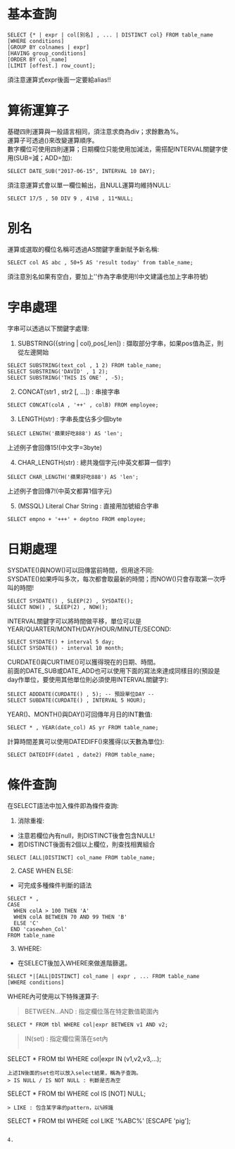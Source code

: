 # 基本查詢
```
SELECT {* | expr | col[別名] , ... | DISTINCT col} FROM table_name
[WHERE conditions]
[GROUP BY colnames | expr]
[HAVING group_conditions]
[ORDER BY col_name]
[LIMIT [offest.] row_count];
```
須注意運算式expr後面一定要給alias!!  

# 算術運算子
基礎四則運算與一般語言相同，須注意求商為div；求餘數為%。  
運算子可透過()來改變運算順序。  
數字欄位可使用四則運算；日期欄位只能使用加減法，需搭配INTERVAL關鍵字使用(SUB=減；ADD=加):  
```
SELECT DATE_SUB("2017-06-15", INTERVAL 10 DAY);
```
須注意運算式會以單一欄位輸出，且NULL運算均維持NULL:  
```
SELECT 17/5 , 50 DIV 9 , 41%8 , 11*NULL;
```

# 別名
運算或選取的欄位名稱可透過AS關鍵字重新賦予新名稱:  
```
SELECT col AS abc , 50+5 AS 'result today' from table_name;
```
須注意別名如果有空白，要加上''作為字串使用!(中文建議也加上字串符號)  

# 字串處理
字串可以透過以下關鍵字處理:  
1. SUBSTRING({string | col},pos[,len]) : 擷取部分字串，如果pos值為正，則從左邊開始
```
SELECT SUBSTRING(text_col , 1 2) FROM table_name;
SELECT SUBSTRING('DAVID' , 1 2);
SELECT SUBSTRING('THIS IS ONE' , -5);

```
2. CONCAT(str1 , str2 [, ...]) : 串接字串
```
SELECT CONCAT(colA , '++' , colB) FROM employee;
```
3. LENGTH(str) : 字串長度佔多少個byte
```
SELECT LENGTH('蘋果好吃888') AS 'len';
```
上述例子會回傳15!(中文字=3byte)

4. CHAR_LENGTH(str) : 總共幾個字元(中英文都算一個字)
```
SELECT CHAR_LENGTH('蘋果好吃888') AS 'len';
```
上述例子會回傳7!(中英文都算1個字元)

5. (MSSQL) Literal Char String : 直接用加號組合字串
```
SELECT empno + '+++' + deptno FROM employee;
```

# 日期處理
SYSDATE()與NOW()可以回傳當前時間，但用途不同:  
SYSDATE()如果呼叫多次，每次都會取最新的時間；而NOW()只會存取第一次呼叫的時間!  
```
SELECT SYSDATE() , SLEEP(2) , SYSDATE();
SELECT NOW() , SLEEP(2) , NOW();
```

INTERVAL關鍵字可以將時間做平移，單位可以是YEAR/QUARTER/MONTH/DAY/HOUR/MINUTE/SECOND:  
```
SELECT SYSDATE() + interval 5 day;
SELECT SYSDATE() - interval 10 month;
```

CURDATE()與CURTIME()可以獲得現在的日期、時間。  
前面的DATE_SUB或DATE_ADD也可以使用下面的寫法來達成同樣目的(預設是day作單位，要使用其他單位則必須使用INTERVAL關鍵字):  
```
SELECT ADDDATE(CURDATE() , 5); -- 預設單位DAY --
SELECT SUBDATE(CURDATE() , INTERVAL 5 HOUR);
```

YEAR()、MONTH()與DAY()可回傳年月日的INT數值:  
```
SELECT * , YEAR(date_col) AS yr FROM table_name;
```

計算時間差異可以使用DATEDIFF()來獲得(以天數為單位):  
```
SELECT DATEDIFF(date1 , date2) FROM table_name;
```

# 條件查詢
在SELECT語法中加入條件即為條件查詢:  
1. 消除重複: 
  - 注意若欄位內有null，則DISTINCT後會包含NULL!
  - 若DISTINCT後面有2個以上欄位，則查找相異組合
```
SELECT [ALL|DISTINCT] col_name FROM table_name;
```
2. CASE WHEN ELSE:
  - 可完成多種條件判斷的語法
```
SELECT * , 
CASE
  WHEN colA > 100 THEN 'A'
  WHEN colA BETWEEN 70 AND 99 THEN 'B'
  ELSE 'C'
 END 'casewhen_Col'
FROM table_name
```
3. WHERE:
  - 在SELECT後加入WHERE來做進階篩選。
```
SELECT *|[ALL|DISTINCT] col_name | expr , ... FROM table_name
[WHERE conditions]
```
WHERE內可使用以下特殊運算子:
> BETWEEN...AND : 指定欄位落在特定數值範圍內  
```
SELECT * FROM tbl WHERE col|expr BETWEEN v1 AND v2;
```
> IN(set) : 指定欄位需落在set內  
> ```
SELECT * FROM tbl WHERE col|expr IN (v1,v2,v3,...);
```
上述IN後面的set也可以放入select結果，稱為子查詢。  
> IS NULL / IS NOT NULL : 判斷是否為空  
```
SELECT * FROM tbl WHERE col IS [NOT] NULL;
```
> LIKE : 包含某字串的pattern，以%辨識  
```
SELECT * FROM tbl WHERE col LIKE '%ABC%' [ESCAPE 'pig'];
```

4. 
